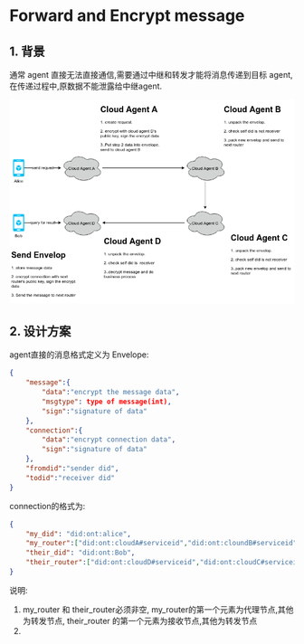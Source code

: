 # Forward and Encrypt message

## 1. 背景

通常 agent 直接无法直接通信,需要通过中继和转发才能将消息传递到目标 agent, 在传递过程中,原数据不能泄露给中继agent.

![](./images/forward1.png)



## 2. 设计方案

agent直接的消息格式定义为 Envelope:

```json
{
    "message":{
        "data":"encrypt the message data",
        "msgtype": type of message(int),
        "sign":"signature of data"
    },
    "connection":{
        "data":"encrypt connection data",
        "sign":"signature of data"
    },
    "fromdid":"sender did",
    "todid":"receiver did"
}
```

connection的格式为:

```json
{
    "my_did": "did:ont:alice",
    "my_router":["did:ont:cloudA#serviceid","did:ont:cloundB#serviceid"],
    "their_did": "did:ont:Bob",
    "their_router":["did:ont:cloudD#serviceid","did:ont:cloudC#serviceid"]
}
```

说明:

1. my_router 和 their_router必须非空, my_router的第一个元素为代理节点,其他为转发节点, their_router 的第一个元素为接收节点,其他为转发节点
2. ​





